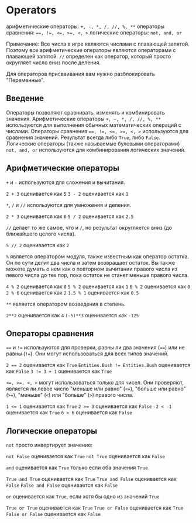 # Operators
арифметические операторы: `+, -, *, /, //, %, **`
операторы сравнения: `==, !=, <=, >=, <, >`
логические операторы: `not, and, or`

Примечание: Все числа в игре являются числами с плавающей запятой. Поэтому все арифметические операторы являются операторами с плавающей запятой.
`//` определен как оператор, который просто округляет число вниз после деления.

Для операторов присваивания вам нужно разблокировать "Переменные".

## Введение
Операторы позволяют сравнивать, изменять и комбинировать значения.
Арифметические операторы `+, -, *, /, //, %, **` используются для выполнения обычных математических операций с числами.
Операторы сравнения `==, !=, <=, >=, <, >` используются для сравнения значений. Результат всегда либо `True`, либо `False`.
Логические операторы (также называемые булевыми операторами) `not, and, or` используются для комбинирования логических значений.

## Арифметические операторы
`+` и `-` используются для сложения и вычитания.

`2 + 3` оценивается как `5`
`3 - 2` оценивается как `1`

`*`, `/` и `//` используются для умножения и деления.

`2 * 3` оценивается как `6`
`5 / 2` оценивается как `2.5`

`//` делает то же самое, что и `/`, но результат округляется вниз (до ближайшего целого числа).

`5 // 2` оценивается как `2`

`%` является оператором модуля, также известным как оператор остатка. Он по сути делит два числа и затем возвращает остаток. Вы также можете думать о нем как о повторном вычитании правого числа из левого числа до тех пор, пока остаток не станет меньше правого числа.

`4 % 2` оценивается как `0`
`5 % 2` оценивается как `1`
`6 % 2` оценивается как `0`
`2 % 6` оценивается как `2`
`1.5 % 1` оценивается как `0.5`

`**` является оператором возведения в степень.

`2**2` оценивается как `4`
`(-5)**3` оценивается как `-125`

## Операторы сравнения
`==` и `!=` используются для проверки, равны ли два значения (`==`) или не равны (`!=`). Они могут использоваться для всех типов значений.

`2 == 2` оценивается как `True`
`Entities.Bush != Entities.Bush` оценивается как `False`
`3 != 3 + 1` оценивается как `True`

`<=, >=, <, >` могут использоваться только для чисел. Они проверяют, является ли левое число "меньше или равно" (`<=`), "больше или равно" (`>=`), "меньше" (`<`) или "больше" (`>`) правого числа.

`1 <= 1` оценивается как `True`
`2 >= 3` оценивается как `False`
`-2 < -1` оценивается как `True`
`6 > 6` оценивается как `False`

## Логические операторы
`not` просто инвертирует значение:

`not False` оценивается как `True`
`not True` оценивается как `False`

`and` оценивается как `True` только если оба значения `True`

`True and True` оценивается как `True`
`True and False` оценивается как `False`
`False and False` оценивается как `False`

`or` оценивается как `True`, если хотя бы одно из значений `True`

`True or True` оценивается как `True`
`True or False` оценивается как `True`
`False or False` оценивается как `False`
